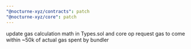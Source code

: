 ```yaml
---
"@nocturne-xyz/contracts": patch
"@nocturne-xyz/core": patch
---
```


update gas calculation math in Types.sol and core op request gas to come within ~50k of actual gas spent by bundler

